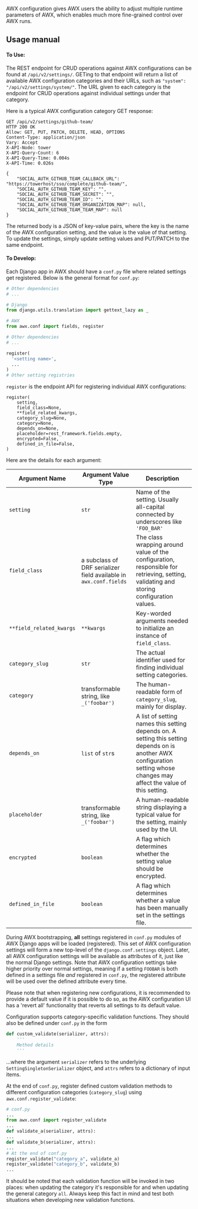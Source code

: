 AWX configuration gives AWX users the ability to adjust multiple runtime parameters of AWX, which enables much more fine-grained control over AWX runs.

## Usage manual

#### To Use:
The REST endpoint for CRUD operations against AWX configurations can be found at `/api/v2/settings/`. GETing to that endpoint will return a list of available AWX configuration categories and their URLs, such as `"system": "/api/v2/settings/system/"`. The URL given to each category is the endpoint for CRUD operations against individual settings under that category.

Here is a typical AWX configuration category GET response:
```
GET /api/v2/settings/github-team/
HTTP 200 OK
Allow: GET, PUT, PATCH, DELETE, HEAD, OPTIONS
Content-Type: application/json
Vary: Accept
X-API-Node: tower
X-API-Query-Count: 6
X-API-Query-Time: 0.004s
X-API-Time: 0.026s

{
    "SOCIAL_AUTH_GITHUB_TEAM_CALLBACK_URL": "https://towerhost/sso/complete/github-team/",
    "SOCIAL_AUTH_GITHUB_TEAM_KEY": "",
    "SOCIAL_AUTH_GITHUB_TEAM_SECRET": "",
    "SOCIAL_AUTH_GITHUB_TEAM_ID": "",
    "SOCIAL_AUTH_GITHUB_TEAM_ORGANIZATION_MAP": null,
    "SOCIAL_AUTH_GITHUB_TEAM_TEAM_MAP": null
}
```

The returned body is a JSON of key-value pairs, where the key is the name of the AWX configuration setting, and the value is the value of that setting. To update the settings, simply update setting values and PUT/PATCH to the same endpoint.

#### To Develop:
Each Django app in AWX should have a `conf.py` file where related settings get registered. Below is the general format for `conf.py`:

```python
# Other dependencies
# ...

# Django
from django.utils.translation import gettext_lazy as _

# AWX
from awx.conf import fields, register

# Other dependencies
# ...

register(
  '<setting name>',
  ...
)
# Other setting registries
```

`register` is the endpoint API for registering individual AWX configurations:
```
register(
    setting,
    field_class=None,
    **field_related_kwargs,
    category_slug=None,
    category=None,
    depends_on=None,
    placeholder=rest_framework.fields.empty,
    encrypted=False,
    defined_in_file=False,
)
```
Here are the details for each argument:

| Argument Name               | Argument Value Type                                                  | Description                                                                                                                                                                   |
|--------------------------|-------------------------------------------------------------------|-------------------------------------------------------------------------------------------------------------------------------------------------------------------------------|
| `setting`                | `str`                                                             | Name of the setting. Usually all-capital connected by underscores like `'FOO_BAR'`                                                                                            |
| `field_class`            | a subclass of DRF serializer field available in `awx.conf.fields` | The class wrapping around value of the configuration, responsible for retrieving, setting, validating and storing configuration values.                                       |
| `**field_related_kwargs` | `**kwargs`                                                          | Key-worded arguments needed to initialize an instance of `field_class`.                                                                                                       |
| `category_slug`          | `str`                                                             | The actual identifier used for finding individual setting categories.                                                                                                         |
| `category`               | transformable string, like `_('foobar')`                          | The human-readable form of `category_slug`, mainly for display.                                                                                                               |
| `depends_on`             | `list` of `str`s                                                  | A list of setting names this setting depends on. A setting this setting depends on is another AWX configuration setting whose changes may affect the value of this setting. |
| `placeholder`            | transformable string, like `_('foobar')`                          | A human-readable string displaying a typical value for the setting, mainly used by the UI.                                                                                         |
| `encrypted`              | `boolean`                                                         | A flag which determines whether the setting value should be encrypted.                                                                                                                |
| `defined_in_file`        | `boolean`                                                         | A flag which determines whether a value has been manually set in the settings file.                                                                                                      |

During AWX bootstrapping, **all** settings registered in `conf.py` modules of AWX Django apps will be loaded (registered). This set of AWX configuration settings will form a new top-level of the `django.conf.settings` object. Later, all AWX configuration settings will be available as attributes of it, just like the normal Django settings. Note that AWX configuration settings take higher priority over normal settings, meaning if a setting `FOOBAR` is both defined in a settings file *and* registered in `conf.py`, the registered attribute will be used over the defined attribute every time.

Please note that when registering new configurations, it is recommended to provide a default value if it is possible to do so, as the AWX configuration UI has a 'revert all' functionality that reverts all settings to its default value.

Configuration supports category-specific validation functions. They should also be defined under `conf.py` in the form
```python
def custom_validate(serializer, attrs):
    '''
    Method details
    '''
```
...where the argument `serializer` refers to the underlying `SettingSingletonSerializer` object, and `attrs` refers to a dictionary of input items.

At the end of `conf.py`, register defined custom validation methods to different configuration categories (`category_slug`) using `awx.conf.register_validate`:
```python
# conf.py
...
from awx.conf import register_validate
...
def validate_a(serializer, attrs):
...
def validate_b(serializer, attrs):
...
# At the end of conf.py
register_validate("category_a", validate_a)
register_validate("category_b", validate_b)
...
```

It should be noted that each validation function will be invoked in two places: when updating the category it's responsible for and when updating the general category `all`. Always keep this fact in mind and test both situations when developing new validation functions.
